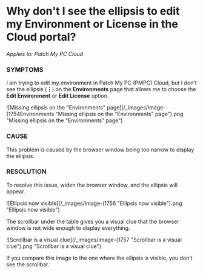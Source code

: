 # Why don't I see the ellipsis to edit my Environment or License in the Cloud portal?

_Applies to: Patch My PC Cloud_

### SYMPTOMS

I am trying to edit my environment in Patch My PC (PMPC) Cloud, but I don’t see the ellipsis (**⋮**) on the **Environments** page that allows me to choose the **Edit Environment** or **Edit License** option.

![Missing ellipsis on the "Environments" page](/_images/image-(1754Environments "Missing ellipsis on the \"Environments\" page").png "Missing ellipsis on the “Environments” page")

### CAUSE

This problem is caused by the browser window being too narrow to display the ellipsis.

### RESOLUTION

To resolve this issue, widen the browser window, and the ellipsis will appear.

![Ellipsis now visible](/_images/image-(1756 "Ellipsis now visible").png "Ellipsis now visible")

The scrollbar under the table gives you a visual clue that the browser window is not wide enough to display everything.

![Scrollbar is a visual clue](/_images/image-(1757 "Scrollbar is a visual clue").png "Scrollbar is a visual clue")

If you compare this image to the one where the ellipsis is visible, you don’t see the scrollbar.